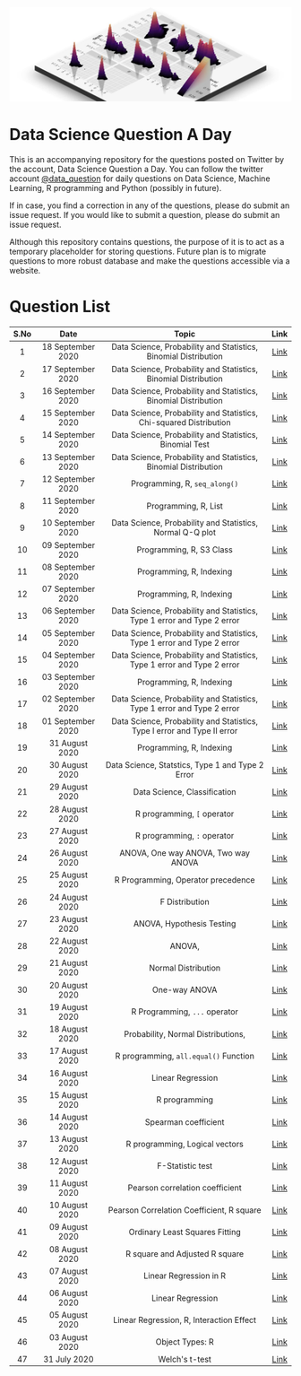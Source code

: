 ![](logo.png)
# Data Science Question A Day

This is an accompanying repository for the questions posted on Twitter by the account, Data Science Question a Day. You can follow the twitter account [@data_question](https://twitter.com/data_question) for daily questions on Data Science, Machine Learning, R programming and Python (possibly in future).

If in case, you find a correction in any of the questions, please do submit an issue request. If you would like to submit a question, please do submit an issue request.

Although this repository contains questions, the purpose of it is to act as a temporary placeholder for storing questions. Future plan is to migrate questions to more robust database and make the questions accessible via a website.

# Question List

|S.No|Date|Topic|Link|
|:---:|:---:|:---:|:---:|
|1|18 September 2020|Data Science,  Probability and Statistics,  Binomial Distribution|[Link](./questions/q_18092020.md)|
|2|17 September 2020|Data Science,  Probability and Statistics,  Binomial Distribution|[Link](./questions/q_17092020.md)|
|3|16 September 2020|Data Science,  Probability and Statistics,  Binomial Distribution|[Link](./questions/q_16092020.md)|
|4|15 September 2020|Data Science,  Probability and Statistics,  Chi-squared Distribution|[Link](./questions/q_15092020.md)|
|5|14 September 2020|Data Science,  Probability and Statistics,  Binomial Test|[Link](./questions/q_14092020.md)|
|6|13 September 2020|Data Science,  Probability and Statistics,  Binomial Distribution|[Link](./questions/q_13092020.md)|
|7|12 September 2020|Programming,  R,  `seq_along()`|[Link](./questions/q_12092020.md)|
|8|11 September 2020|Programming,  R,  List|[Link](./questions/q_11092020.md)|
|9|10 September 2020|Data Science,  Probability and Statistics,  Normal Q-Q plot|[Link](./questions/q_10092020.md)|
|10|09 September 2020|Programming,  R,  S3 Class|[Link](./questions/q_09092020.md)|
|11|08 September 2020|Programming,  R,  Indexing|[Link](./questions/q_08092020.md)|
|12|07 September 2020|Programming,  R,  Indexing|[Link](./questions/q_07092020.md)|
|13|06 September 2020|Data Science,  Probability and Statistics,  Type 1 error and Type 2 error|[Link](./questions/q_06092020.md)|
|14|05 September 2020|Data Science,  Probability and Statistics,  Type 1 error and Type 2 error|[Link](./questions/q_05092020.md)|
|15|04 September 2020|Data Science,  Probability and Statistics,  Type 1 error and Type 2 error|[Link](./questions/q_04092020.md)|
|16|03 September 2020|Programming,  R,  Indexing|[Link](./questions/q_03092020.md)|
|17|02 September 2020|Data Science,  Probability and Statistics,  Type 1 error and Type 2 error|[Link](./questions/q_02092020.md)|
|18|01 September 2020|Data Science,  Probability and Statistics,  Type I error and Type II error|[Link](./questions/q_01092020.md)|
|19|31 August 2020|Programming,  R,  Indexing|[Link](./questions/q_31082020.md)|
|20|30 August 2020|Data Science,  Statstics,  Type 1 and Type 2 Error|[Link](./questions/q_30082020.md)|
|21|29 August 2020|Data Science,  Classification|[Link](./questions/q_29082020.md)|
|22|28 August 2020|R programming,  `[` operator|[Link](./questions/q_28082020.md)|
|23|27 August 2020|R programming,  `:` operator|[Link](./questions/q_27082020.md)|
|24|26 August 2020|ANOVA,  One way ANOVA,  Two way ANOVA|[Link](./questions/q_26082020.md)|
|25|25 August 2020|R Programming,  Operator precedence|[Link](./questions/q_25082020.md)|
|26|24 August 2020|F Distribution|[Link](./questions/q_24082020.md)|
|27|23 August 2020|ANOVA,  Hypothesis Testing|[Link](./questions/q_23082020.md)|
|28|22 August 2020|ANOVA, 	|[Link](./questions/q_22082020.md)|
|29|21 August 2020|Normal Distribution|[Link](./questions/q_21082020.md)|
|30|20 August 2020|One-way ANOVA|[Link](./questions/q_20082020.md)|
|31|19 August 2020|R Programming,  `...` operator|[Link](./questions/q_19082020.md)|
|32|18 August 2020|Probability,  Normal Distributions, 	|[Link](./questions/q_18082020.md)|
|33|17 August 2020|R programming,  `all.equal()` Function|[Link](./questions/q_17082020.md)|
|34|16 August 2020|Linear Regression|[Link](./questions/q_16082020.md)|
|35|15 August 2020|R programming|[Link](./questions/q_15082020.md)|
|36|14 August 2020|Spearman coefficient|[Link](./questions/q_14082020.md)|
|37|13 August 2020|R programming,  Logical vectors|[Link](./questions/q_13082020.md)|
|38|12 August 2020|F-Statistic test|[Link](./questions/q_12082020.md)|
|39|11 August 2020|Pearson correlation coefficient|[Link](./questions/q_11082020.md)|
|40|10 August 2020|Pearson Correlation Coefficient,  R square|[Link](./questions/q_10082020.md)|
|41|09 August 2020|Ordinary Least Squares Fitting|[Link](./questions/q_09082020.md)|
|42|08 August 2020|R square and Adjusted R square|[Link](./questions/q_08082020.md)|
|43|07 August 2020|Linear Regression in R|[Link](./questions/q_07082020.md)|
|44|06 August 2020|Linear Regression|[Link](./questions/q_06082020.md)|
|45|05 August 2020|Linear Regression,  R,  Interaction Effect|[Link](./questions/q_05082020.md)|
|46|03 August 2020|Object Types: R|[Link](./questions/q_03082020.md)|
|47|31 July 2020|Welch's t-test|[Link](./questions/q_31072020.md)|
